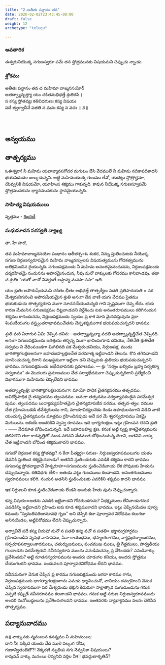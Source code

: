```yaml
---
title: "2.అతీతః పన్థానం తవ"
date: 2020-02-02T23:43:45-08:00
draft: false
weight: 12
archetype: "telugu"

---
```


### అవతారిక

ఈశ్వరునియొక్క సగుణస్వరూ పమే తన స్తోత్రమునకు విషయమని చెప్పుచు న్నాఁడు

### శ్లోకము

అతీతః పన్థానం తవ చ మహిమా వాఙ్మనసయోర్
<br/>అతద్వ్యావృత్త్యా యం చకితమభిధత్తే శ్రుతిరపి ।
<br/>స కస్య స్తోతవ్యః కతివిధగుణః కస్య విషయః
<br/>పదే త్వర్వాచీనే పతతి న మనః కస్య న వచః ॥ ౨॥
<br/>

<br/><br/>

## అన్వయము 


## తాత్పర్యము 

ఓఈశ్వరా! నీ మహిమ యవాఙ్మానసగోచర మగుటం జేసి వేదములే నీ మహిమ నదికాపదికాదని భయపడుచుఁ బల్కుచున్నవి. అట్టి మహిమయొక్క గుణము లేవో, యెదెట్లు స్తోత్రార్హమో, యెవ్వనికి విషయమో, యూహింప శక్యము గాకున్నది. కావున నీయొక్క సగుణస్వూపమే స్తోత్రమునకును ధ్యానమునకును స్థానమైయున్నది.

### సాహిత్య విషయములు 

వృత్తము   - [శిఖరిణీ](/sahitya-shaastra-parichaya/chandas-prakarana/08_shikharini/) 


### మధుసూదన సరస్వతి వ్యాఖ్య 

తా. హే హర!,<br/>

తవ మహిమావాఙ్మనసయోః పంథానం ఆతీతశ్చ=ఓ శంకర, నిన్ను స్తుతించుటకు నీయొక్క సగుణ నిర్గుణస్వరూపమైన మహిమ వాఙ్మనస్సులకు విషయత్వమును గోచకత్వమును అతిక్రమించిన దైయున్నది. సగుణపక్షమందు నీ మహిమ అనంతమైనందునను, నిర్గుణపక్షమందు ధర్మరహితమై నందునను ఆపారమైనందున, నీవు మనో వాక్కులకు గోచరము కానివాఁడవు. తథా చ శ్రుతిః “యతో వాచో నివర్తంతే అప్రాప్య మనసా సహ” ఇతి. <br/>

యం శ్రుతిః అపౌరుషేయమపి చకితం భీతం అభిధత్తే తాత్పర్యేణ వదతి ప్రతిపాదయతి = పర మేశ్వరునిగురించి అపౌరుషేయమైన శ్రుతి అనఁగా దేవ వాణి యగు వేదము సైతము భయకుడుచు తాత్పర్యరూప ముగా సూచనచేయుచున్నది గాని స్పష్టముగా చెప్ప లేదు. భయ కారణ మేమనిన  సగుణపక్షమం దిట్టవాఁడవని నిర్దేశించు టకు అనంతరూపములు కలిగినందున శక్యము కానందునను, నిర్లుణపక్షమందు స్వయం ప్ర కాశ మాన మైనవస్తువును ప్రకా శింపఁజేయఁగల వస్త్వంతరాభావముచేతను చెప్పశక్యముగాక భయపడుచున్నదని భావము.<br/>

శ్రుతి మరి ఏలాగున ఏమి చెప్పిన దనిన:—అతద్వ్యావృత్యా వదతి అతద్వ్యావృత్తిచేత చెప్పినది. అనఁగా సగుణపక్షమందు జగత్తును తర్భిన్న ముగా భావింపఁగూడ దనియు, నేతినేతి శ్రుతిచేత సర్వము ని వేధింపఁబడగా మిగిలినది పక మేశ్వరుఁడనియు, నిర్గుణపక్ష, మండు భాగత్యాగలక్షణఅనఁగా జహదజహల్లక్షణచేత పరమాత్మ ఇట్టివాఁడని తెలుసు. కొన తగినవాఁడని సూచించుచున్న దిగాని ముఖస్థముగా ఇట్టివాఁ డని చెప్పుటకు శ్రుతియు భయపడుచున్నదని భావము. సగుణపక్షమందు అభేదభావనకు ప్రమాణము. — శ్రు “సర్వం ఖల్విదం బ్రహ్మ సర్వకర్మా సర్వకామః” ఈ మొదలగు ప్రమాణముల చేత సర్వాభేదముగా చెప్పుచున్నదిగాని ప్రత్యేకించి విభాగముగా మహిమను చెప్పలేదని భావము<br/>

అతద్వ్యావృత్తి: భాగత్యాగలక్షణయనఁగా: మాయో పాధిక చైతన్యపరము తత్పదము. అవిద్యోపాధిక చై తన్యపరము త్వంపదము. అనఁగా తత్పదము సర్వవ్యాపకుఁడైన పరమేశ్వర పుము. త్వంపదము బుథ్యాద్యుపహితమైన చైతన్యరూపజీవ పరము. తత్పద-త్వం: దముల చేత గ్రహింపఁబడెడి జీవేశ్వరులను గాని, మాయావిద్యలనెడు రెండు ఉపాధులనుగాని విడిచి వాటి యందున్న చైతన్యమును మాత్రము గ్రహించినపుడు అదే పర మే శ్వరస్వరూపము ఏకమై మిగులును. ఆదియే అందరికిని స్వస్వ రూపము. ఇది భాగ్యగలక్షణ. ఇట్లు గ్రహింపన లెనని శ్రుతి - —— వేదమాత బోధించుచున్నది. ఇదే జహదజహల్ల క్షణ. కనుక అట్టి స్వప్ర కాశచైతన్యమును దెలిసికొని తదా కారవృత్తితో నుండ వలెనని వేదమాత బోధించుచున్న దిగాని, అతనిని వాక్కు చేత ఇట్టివాఁడని బోధించ శక్యముకాదని భావము. <br/>

సగుణో నిర్గుణళ కస్య స్తోతవ్యః? న కేనా పీత్యర్థః=సగుణ- నిర్గుణస్వరూపములుగల యతం డెవనికి స్తుతించ శక్యమైనవాఁడు? అతనిని స్తుతించుటకు ఎవడికి శక్యము కాదని భావము సగుణస్య స్తోతవ్యాభావే హేశృరూహ=సగుణమును స్తుతించెడివాఁడు లేక పోవుటకు హేతును చెప్పుచున్నారు. కతివిధగు ణేలి= అతఁడు ఎట్టు గుణములు కలవాఁడని. అనంతగుణములు స్వరూపములు కలిగి. నందున అతనిని స్తుతించుటకు ఎవరికిని శక్యము కాదని భావము.<br/>

ఇక నిర్గుణుని కూడ స్తుతించెడివాఁడు లేఁడని అందుకు హేతు వును చెప్పుచున్నారు.<br/>


కస్య విషయః=అతను ఎవడికి ఇట్టివాఁడని గోచరుఁడగును? ఏధక్ష్మములు లేనివాఁడుగనుక ఎవడికిన్ని ఇట్టివాఁడని గ్రహించు టకు కూడ శక్యముకాదని భావము. ఇట్లు చెప్పినయెడల పూర్వ కమందు “స్వమతిపరిణామావధి గృణ" అని చెప్పిరి కదా పూర్వాపర విరోధము కలుగదా అనినయెడల, అట్టివిరోధము లేదని చెప్పుచున్నారు.<br/>


అర్వాచీనే పదే కస్య విదుషో మనో న పతతి కస్య వచో న పతతి= భక్తానుగ్రహార్థము గ్రహింపఁబడిన వృషభ వాహనము, పినా కాయుధము, భస్మాంగరాగము, వ్యాఘ్రచర్మాంబరము, సర్పరూపసర్వాలంకారములు, చతుర్భుజములు, పంచముఖ ములు, త్రి గేత్రములు, పార్వతీయు గలవాఁడగు పరమేశ్వరుని నవీనస్వరూప ముందు ఎనఁడిమనస్సు ప్ర వేశించదు? ఎవఁడివాక్కు ప్రవేశించదు? అట్టి నూతనస్వరూపమును అందరు చూడఁగల కనియు, అందరు స్తోత్రము చేయఁగలరని భావము. ఇందువలన పూర్వాపరవిరోధము లేదని భావము.<br/>


నవీనమనఁగా వెనుక చెప్పిన ప్ర కారము సగుణపక్షమందు జగదా కారము గాను, నిర్గుణపక్షమందు భాగత్యాగలక్షణగాను ఎవఁడు ధ్యానించునో, వానియం దనుగ్రహించి వెనుక చెప్పిన స్వరూపముగా పర మేశ్వరుఁడు భక్తుని కెదురుగా సాక్షాత్కార మగుచుండును గనుక ఎప్పటి కప్పుడే నవీనరూపము కలవాఁడని భావము. గనుక అట్టి సగుణ నిర్గుణస్వరూపమందు అందరి మనోబుద్ధులును ప్రవేశించఁగలవని భావము. ఇంతవరకు వ్యాఖ్యానము వలనఁ దెలిసిన తాత్పర్యము.

## పద్యానువాదము 

ఉ॥ వాక్కునకు న్మనంబున కవశ్యము నీ మహిమంబు; <br/>
దాని నీ। ఫక్కిది యంచు వేద ములె వల్కఁగ నోడు; <br/>
గుణాన్వితంబెటౌ?! నెక్కరణి న్నుతిఁప నగు నెవ్వనికా విషయంబు? <br/>
కావునన్ వాక్కు మనంబు లెవ్వనివి వర్తిల వీశ ! భవద్గుణాకృతిన్?<br/>
